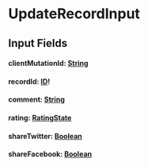 # UpdateRecordInput

## Input Fields

#### clientMutationId: [String](/api/graphql/scalars/string.md)

#### recordId: [ID](/api/graphql/scalars/id.md)!

#### comment: [String](/api/graphql/scalars/string.md)

#### rating: [RatingState](/api/graphql/enums/rating-state.md)

#### shareTwitter: [Boolean](/api/graphql/scalars/boolean.md)

#### shareFacebook: [Boolean](/api/graphql/scalars/boolean.md)
